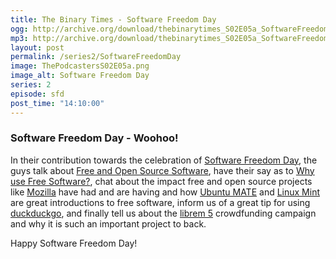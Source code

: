 ```yaml
---
title: The Binary Times - Software Freedom Day
ogg: http://archive.org/download/thebinarytimes_S02E05a_SoftwareFreedom/thebinarytimes_S02E05a_SoftwareFreedom.ogg
mp3: http://archive.org/download/thebinarytimes_S02E05a_SoftwareFreedom/thebinarytimes_S02E05a_SoftwareFreedom.mp3 
layout: post
permalink: /series2/SoftwareFreedomDay
image: ThePodcastersS02E05a.png
image_alt: Software Freedom Day
series: 2
episode: sfd
post_time: "14:10:00"
---
```

### Software Freedom Day - Woohoo!

In their contribution towards the celebration of [Software Freedom Day](https://www.softwarefreedomday.org/), the guys talk about [Free and Open Source Software](http://www.freeopensourcesoftware.org/index.php?title=Main_Page), have their say as to [Why use Free Software?](https://www.softwarefreedomday.org/about/why-foss), chat about the impact free and open source projects like [Mozilla](https://www.mozilla.org/en-US/) have had and are having and how [Ubuntu MATE](https://ubuntu-mate.org/) and [Linux Mint](https://linuxmint.com/) are great introductions to free software, inform us of a great tip for using [duckduckgo](https://duckduckgo.com/), and finally tell us about the [librem 5](https://puri.sm/shop/librem-5/) crowdfunding campaign and why it is such an important project to back.

Happy Software Freedom Day!
